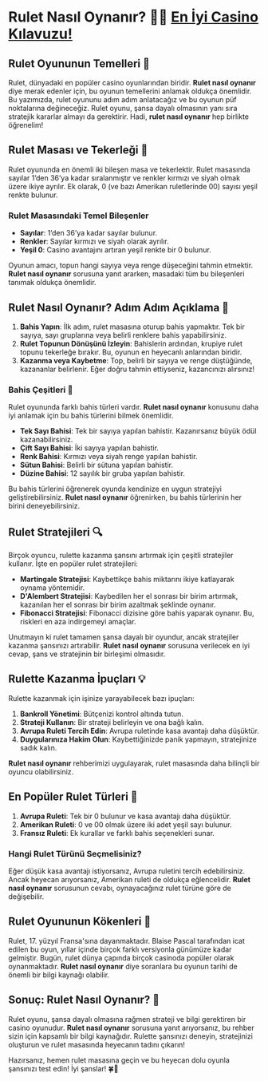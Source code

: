 # Rulet Nasıl Oynanır? 🎲🔞 [En İyi Casino Kılavuzu!](https://casinotr.link/gWCRZ4)

## Rulet Oyununun Temelleri 🎰

Rulet, dünyadaki en popüler casino oyunlarından biridir. **Rulet nasıl oynanır** diye merak edenler için, bu oyunun temellerini anlamak oldukça önemlidir. Bu yazımızda, rulet oyununu adım adım anlatacağız ve bu oyunun püf noktalarına değineceğiz. Rulet oyunu, şansa dayalı olmasının yanı sıra stratejik kararlar almayı da gerektirir. Hadi, **rulet nasıl oynanır** hep birlikte öğrenelim!

## Rulet Masası ve Tekerleği 🎡

Rulet oyununda en önemli iki bileşen masa ve tekerlektir. Rulet masasında sayılar 1’den 36’ya kadar sıralanmıştır ve renkler kırmızı ve siyah olmak üzere ikiye ayrılır. Ek olarak, 0 (ve bazı Amerikan ruletlerinde 00) sayısı yeşil renkte bulunur.

### Rulet Masasındaki Temel Bileşenler
- **Sayılar**: 1’den 36’ya kadar sayılar bulunur.
- **Renkler**: Sayılar kırmızı ve siyah olarak ayrılır.
- **Yeşil 0**: Casino avantajını artıran yeşil renkte bir 0 bulunur.

Oyunun amacı, topun hangi sayıya veya renge düşeceğini tahmin etmektir. **Rulet nasıl oynanır** sorusuna yanıt ararken, masadaki tüm bu bileşenleri tanımak oldukça önemlidir.

## Rulet Nasıl Oynanır? Adım Adım Açıklama 📜

1. **Bahis Yapın**: İlk adım, rulet masasına oturup bahis yapmaktır. Tek bir sayıya, sayı gruplarına veya belirli renklere bahis yapabilirsiniz.
2. **Rulet Topunun Dönüşünü İzleyin**: Bahislerin ardından, krupiye rulet topunu tekerleğe bırakır. Bu, oyunun en heyecanlı anlarından biridir.
3. **Kazanma veya Kaybetme**: Top, belirli bir sayıya ve renge düştüğünde, kazananlar belirlenir. Eğer doğru tahmin ettiyseniz, kazancınızı alırsınız!

### Bahis Çeşitleri 🎲

Rulet oyununda farklı bahis türleri vardır. **Rulet nasıl oynanır** konusunu daha iyi anlamak için bu bahis türlerini bilmek önemlidir.

- **Tek Sayı Bahisi**: Tek bir sayıya yapılan bahistir. Kazanırsanız büyük ödül kazanabilirsiniz.
- **Çift Sayı Bahisi**: İki sayıya yapılan bahistir.
- **Renk Bahisi**: Kırmızı veya siyah renge yapılan bahistir.
- **Sütun Bahisi**: Belirli bir sütuna yapılan bahistir.
- **Düzine Bahisi**: 12 sayılık bir gruba yapılan bahistir.

Bu bahis türlerini öğrenerek oyunda kendinize en uygun stratejiyi geliştirebilirsiniz. **Rulet nasıl oynanır** öğrenirken, bu bahis türlerinin her birini deneyebilirsiniz.

## Rulet Stratejileri 🔍

Birçok oyuncu, rulette kazanma şansını artırmak için çeşitli stratejiler kullanır. İşte en popüler rulet stratejileri:

- **Martingale Stratejisi**: Kaybettikçe bahis miktarını ikiye katlayarak oynama yöntemidir.
- **D'Alembert Stratejisi**: Kaybedilen her el sonrası bir birim artırmak, kazanılan her el sonrası bir birim azaltmak şeklinde oynanır.
- **Fibonacci Stratejisi**: Fibonacci dizisine göre bahis yaparak oynanır. Bu, riskleri en aza indirgemeyi amaçlar.

Unutmayın ki rulet tamamen şansa dayalı bir oyundur, ancak stratejiler kazanma şansınızı artırabilir. **Rulet nasıl oynanır** sorusuna verilecek en iyi cevap, şans ve stratejinin bir birleşimi olmasıdır.

## Rulette Kazanma İpuçları 💡

Rulette kazanmak için işinize yarayabilecek bazı ipuçları:

1. **Bankroll Yönetimi**: Bütçenizi kontrol altında tutun.
2. **Strateji Kullanın**: Bir strateji belirleyin ve ona bağlı kalın.
3. **Avrupa Ruleti Tercih Edin**: Avrupa ruletinde kasa avantajı daha düşüktür.
4. **Duygularınıza Hakim Olun**: Kaybettiğinizde panik yapmayın, stratejinize sadık kalın.

**Rulet nasıl oynanır** rehberimizi uygulayarak, rulet masasında daha bilinçli bir oyuncu olabilirsiniz.

## En Popüler Rulet Türleri 🎲

1. **Avrupa Ruleti**: Tek bir 0 bulunur ve kasa avantajı daha düşüktür.
2. **Amerikan Ruleti**: 0 ve 00 olmak üzere iki adet yeşil sayı bulunur.
3. **Fransız Ruleti**: Ek kurallar ve farklı bahis seçenekleri sunar.

### Hangi Rulet Türünü Seçmelisiniz?

Eğer düşük kasa avantajı istiyorsanız, Avrupa ruletini tercih edebilirsiniz. Ancak heyecan arıyorsanız, Amerikan ruleti de oldukça eğlencelidir. **Rulet nasıl oynanır** sorusunun cevabı, oynayacağınız rulet türüne göre de değişebilir.

## Rulet Oyununun Kökenleri 📜

Rulet, 17. yüzyıl Fransa'sına dayanmaktadır. Blaise Pascal tarafından icat edilen bu oyun, yıllar içinde birçok farklı versiyonla günümüze kadar gelmiştir. Bugün, rulet dünya çapında birçok casinoda popüler olarak oynanmaktadır. **Rulet nasıl oynanır** diye soranlara bu oyunun tarihi de önemli bir bilgi kaynağı olabilir.

## Sonuç: Rulet Nasıl Oynanır? 🎰

Rulet oyunu, şansa dayalı olmasına rağmen strateji ve bilgi gerektiren bir casino oyunudur. **Rulet nasıl oynanır** sorusuna yanıt arıyorsanız, bu rehber sizin için kapsamlı bir bilgi kaynağıdır. Rulette şansınızı deneyin, stratejinizi oluşturun ve rulet masasında heyecanın tadını çıkarın!

Hazırsanız, hemen rulet masasına geçin ve bu heyecan dolu oyunla şansınızı test edin! İyi şanslar! 🍀🎲
